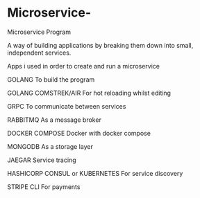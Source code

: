 # Microservice-
Microservice Program 

A way of building applications by breaking them down into small, independent services. 

Apps i used in order to create and run a microservice 

GOLANG
To build the program 

GOLANG COMSTREK/AIR
For hot reloading whilst editing

GRPC
To communicate between services 

RABBITMQ
As a message broker

DOCKER COMPOSE
Docker with docker compose

MONGODB
As a storage layer 

JAEGAR
Service tracing

HASHICORP CONSUL or KUBERNETES
For service discovery 

STRIPE CLI
For payments


